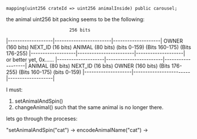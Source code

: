 

    mapping(uint256 crateId => uint256 animalInside) public carousel;

the animal uint256 bit packing seems to be the following:

                            256 bits
|-------------------|------------------------|--------------------|
 OWNER (160 bits)        NEXT_ID (16 bits)       ANIMAL (80 bits)
 (bits 0-159)            (Bits 160-175)          (Bits 176-255)
|-------------------|------------------------|--------------------|
or better yet, 
0x......
|--------------------|------------------------|-------------------|
 ANIMAL (80 bits)        NEXT_ID (16 bits)        OWNER (160 bits)
 (Bits 176-255)          (Bits 160-175)           (bits 0-159)
|--------------------|------------------------|-------------------|


I must:
1) setAnimalAndSpin()
2) changeAnimal()
    such that the same animal is no longer there.

lets go through the proceses:

"setAnimalAndSpin("cat")
-> encodeAnimalName("cat") -> 